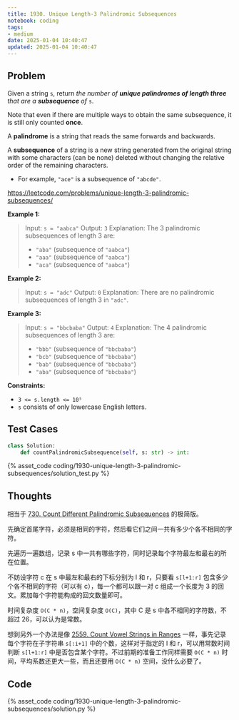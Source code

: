 ```yaml
---
title: 1930. Unique Length-3 Palindromic Subsequences
notebook: coding
tags:
- medium
date: 2025-01-04 10:40:47
updated: 2025-01-04 10:40:47
---
```

## Problem

Given a string `s`, return _the number of **unique palindromes of length three** that are a **subsequence** of_ `s`.

Note that even if there are multiple ways to obtain the same subsequence, it is still only counted **once**.

A **palindrome** is a string that reads the same forwards and backwards.

A **subsequence** of a string is a new string generated from the original string with some characters (can be none) deleted without changing the relative order of the remaining characters.

- For example, `"ace"` is a subsequence of `"abcde"`.

<https://leetcode.com/problems/unique-length-3-palindromic-subsequences/>

**Example 1:**

> Input: `s = "aabca"`
> Output: `3`
> Explanation: The 3 palindromic subsequences of length 3 are:
>
> - `"aba"` (subsequence of `"aabca"`)
> - `"aaa"` (subsequence of `"aabca"`)
> - `"aca"` (subsequence of `"aabca"`)

**Example 2:**

> Input: `s = "adc"`
> Output: `0`
> Explanation: There are no palindromic subsequences of length 3 in `"adc"`.

**Example 3:**

> Input: `s = "bbcbaba"`
> Output: `4`
> Explanation: The 4 palindromic subsequences of length 3 are:
>
> - `"bbb"` (subsequence of `"bbcbaba"`)
> - `"bcb"` (subsequence of `"bbcbaba"`)
> - `"bab"` (subsequence of `"bbcbaba"`)
> - `"aba"` (subsequence of `"bbcbaba"`)

**Constraints:**

- `3 <= s.length <= 10⁵`
- `s` consists of only lowercase English letters.

## Test Cases

``` python
class Solution:
    def countPalindromicSubsequence(self, s: str) -> int:
```

{% asset_code coding/1930-unique-length-3-palindromic-subsequences/solution_test.py %}

## Thoughts

相当于 [730. Count Different Palindromic Subsequences](730-count-different-palindromic-subsequences) 的极简版。

先确定首尾字符，必须是相同的字符，然后看它们之间一共有多少个各不相同的字符。

先遍历一遍数组，记录 s 中一共有哪些字符，同时记录每个字符最左和最右的所在位置。

不妨设字符 c 在 s 中最左和最右的下标分别为 l 和 r，只要看 `s[l+1:r]` 包含多少个各不相同的字符（可以有 c），每一个都可以跟一对 c 组成一个长度为 3 的回文。累加每个字符能构成的回文数量即可。

时间复杂度 `O(C * n)`，空间复杂度 `O(C)`，其中 C 是 s 中各不相同的字符数，不超过 26，可以认为是常数。

想到另外一个办法是像 [2559. Count Vowel Strings in Ranges](2559-count-vowel-strings-in-ranges) 一样，事先记录每个字符在子字符串 `s[:i+1]` 中的个数，这样对于指定的 l 和 r，可以用常数时间判断 `s[l+1:r]` 中是否包含某个字符。不过前期的准备工作同样需要 `O(C * n)` 时间，平均系数还更大一些，而且还要用 `O(C * n)` 空间，没什么必要了。

## Code

{% asset_code coding/1930-unique-length-3-palindromic-subsequences/solution.py %}
